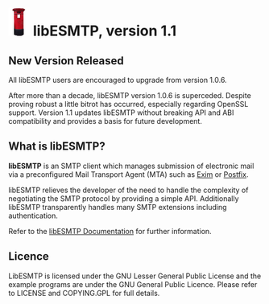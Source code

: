 # ![logo](docs/pillarbox.png) libESMTP, version 1.1

## New Version Released

All libESMTP users are encouraged to upgrade from version 1.0.6.

After more than a decade, libESMTP version 1.0.6 is superceded. Despite proving
robust a little bitrot has occurred, especially regarding OpenSSL support.
Version 1.1 updates libESMTP without breaking API and ABI compatibility and
provides a basis for future development.

## What is libESMTP?

**libESMTP** is an SMTP client which manages submission of electronic mail via
a preconfigured Mail Transport Agent (MTA) such as
[Exim](https://www.exim.org/) or [Postfix](http://www.postfix.org/).

libESMTP relieves the developer of the need to handle the complexity of
negotiating the SMTP protocol by providing a simple API. Additionally
libESMTP transparently handles many SMTP extensions including authentication.

Refer to the [libESMTP Documentation](https://libesmtp.github.io/)
for further information.

## Licence

LibESMTP is licensed under the GNU Lesser General Public License and the
example programs are under the GNU General Public Licence.  Please refer
to LICENSE and COPYING.GPL for full details.
